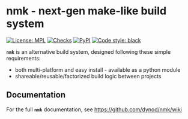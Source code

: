 # nmk - next-gen make-like build system

[![License: MPL](https://img.shields.io/github/license/dynod/nmk)](https://github.com/dynod/nmk/blob/main/LICENSE)
[![Checks](https://img.shields.io/github/checks-status/dynod/nmk/main)](https://github.com/dynod/nmk/actions?query=branch%3Amain)
[![PyPI](https://img.shields.io/pypi/v/nmk)](https://pypi.org/project/nmk/)
[![Code style: black](https://img.shields.io/badge/code%20style-black-000000.svg)](https://github.com/psf/black)

**`nmk`** is an alternative build system, designed following these simple requirements:
* both multi-platform and easy install - available as a python module
* shareable/reusable/factorized build logic between projects

## Documentation

For the full **`nmk`** documentation, see https://github.com/dynod/nmk/wiki
